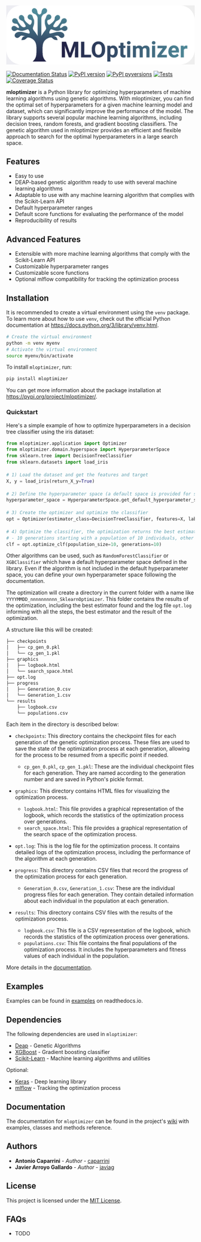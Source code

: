 ![mloptimizer_banner](https://raw.githubusercontent.com/Caparrini/mloptimizer-static/main/logos/mloptimizer_banner_readme.png)

[![Documentation Status](https://readthedocs.org/projects/mloptimizer/badge/?version=master)](https://mloptimizer.readthedocs.io/en/master/?badge=master)
[![PyPI version](https://badge.fury.io/py/mloptimizer.svg)](https://badge.fury.io/py/mloptimizer)
[![PyPI pyversions](https://img.shields.io/pypi/pyversions/mloptimizer.svg)](https://pypi.python.org/pypi/mloptimizer/)
[![Tests](https://github.com/Caparrini/mloptimizer/actions/workflows/CI.yml/badge.svg)](https://github.com/Caparrini/mloptimizer/actions/workflows/CI.yml)
[![Coverage Status](http://codecov.io/github/Caparrini/mloptimizer/coverage.svg?branch=master)](https://app.codecov.io/gh/Caparrini/mloptimizer)


**mloptimizer** is a Python library for optimizing hyperparameters of machine learning algorithms using genetic algorithms. 
With mloptimizer, you can find the optimal set of hyperparameters for a given machine learning model and dataset, which can significantly improve the performance of the model. 
The library supports several popular machine learning algorithms, including decision trees, random forests, and gradient boosting classifiers. 
The genetic algorithm used in mloptimizer provides an efficient and flexible approach to search for the optimal hyperparameters in a large search space.

## Features
- Easy to use
- DEAP-based genetic algorithm ready to use with several machine learning algorithms
- Adaptable to use with any machine learning algorithm that complies with the Scikit-Learn API
- Default hyperparameter ranges
- Default score functions for evaluating the performance of the model
- Reproducibility of results

## Advanced Features
- Extensible with more machine learning algorithms that comply with the Scikit-Learn API
- Customizable hyperparameter ranges
- Customizable score functions
- Optional mlflow compatibility for tracking the optimization process

## Installation

It is recommended to create a virtual environment using the `venv` package. 
To learn more about how to use `venv`, 
check out the official Python documentation at 
https://docs.python.org/3/library/venv.html.

```bash
# Create the virtual environment
python -m venv myenv
# Activate the virtual environment
source myenv/bin/activate
```

To install `mloptimizer`, run:

```bash
pip install mloptimizer
```

You can get more information about the package installation at https://pypi.org/project/mloptimizer/.


### Quickstart

Here's a simple example of how to optimize hyperparameters in a decision tree classifier using the iris dataset:

```python
from mloptimizer.application import Optimizer
from mloptimizer.domain.hyperspace import HyperparameterSpace
from sklearn.tree import DecisionTreeClassifier
from sklearn.datasets import load_iris

# 1) Load the dataset and get the features and target
X, y = load_iris(return_X_y=True)

# 2) Define the hyperparameter space (a default space is provided for some algorithms)
hyperparameter_space = HyperparameterSpace.get_default_hyperparameter_space(DecisionTreeClassifier)

# 3) Create the optimizer and optimize the classifier
opt = Optimizer(estimator_class=DecisionTreeClassifier, features=X, labels=y, hyperparam_space=hyperparameter_space)

# 4) Optimize the classifier, the optimization returns the best estimator found in the optimization process
# - 10 generations starting with a population of 10 individuals, other parameters are set to default
clf = opt.optimize_clf(population_size=10, generations=10)
```
Other algorithms can be used, such as `RandomForestClassifier` or `XGBClassifier` which have a 
default hyperparameter space defined in the library.
Even if the algorithm is not included in the default hyperparameter space, you can define your own hyperparameter space
following the documentation.

The optimization will create a directory in the current folder with a name like `YYYYMMDD_nnnnnnnnnn_SklearnOptimizer`.
This folder contains the results of the optimization, 
including the best estimator found and the log file `opt.log` informing with all the steps, 
the best estimator and the result of the optimization.

A structure like this will be created:

```
├── checkpoints
│   ├── cp_gen_0.pkl
│   └── cp_gen_1.pkl
├── graphics
│   ├── logbook.html
│   └── search_space.html
├── opt.log
├── progress
│   ├── Generation_0.csv
│   └── Generation_1.csv
└── results
    ├── logbook.csv
    └── populations.csv
```

Each item in the directory is described below:

- `checkpoints`: This directory contains the checkpoint files for each generation of the genetic optimization process. These files are used to save the state of the optimization process at each generation, allowing for the process to be resumed from a specific point if needed.
    - `cp_gen_0.pkl`, `cp_gen_1.pkl`: These are the individual checkpoint files for each generation. They are named according to the generation number and are saved in Python's pickle format.

- `graphics`: This directory contains HTML files for visualizing the optimization process.
    - `logbook.html`: This file provides a graphical representation of the logbook, which records the statistics of the optimization process over generations.
    - `search_space.html`: This file provides a graphical representation of the search space of the optimization process.

- `opt.log`: This is the log file for the optimization process. It contains detailed logs of the optimization process, including the performance of the algorithm at each generation.

- `progress`: This directory contains CSV files that record the progress of the optimization process for each generation.
    - `Generation_0.csv`, `Generation_1.csv`: These are the individual progress files for each generation. They contain detailed information about each individual in the population at each generation.

- `results`: This directory contains CSV files with the results of the optimization process.
    - `logbook.csv`: This file is a CSV representation of the logbook, which records the statistics of the optimization process over generations.
    - `populations.csv`: This file contains the final populations of the optimization process. It includes the hyperparameters and fitness values of each individual in the population.

More details in the [documentation](http://mloptimizer.readthedocs.io/).



## Examples

Examples can be found in [examples](https://mloptimizer.readthedocs.io/en/master/auto_examples/index.html) on readthedocs.io.

## Dependencies

The following dependencies are used in `mloptimizer`:

* [Deap](https://github.com/DEAP/deap) - Genetic Algorithms
* [XGBoost](https://github.com/dmlc/xgboost) - Gradient boosting classifier
* [Scikit-Learn](https://github.com/scikit-learn/scikit-learn) - Machine learning algorithms and utilities

Optional:
* [Keras](https://keras.io) - Deep learning library
* [mlflow](https://mlflow.org) - Tracking the optimization process

## Documentation

The documentation for `mloptimizer` can be found in the project's [wiki](http://mloptimizer.readthedocs.io/)
with examples, classes and methods reference.


## Authors

* **Antonio Caparrini** - *Author* - [caparrini](https://github.com/caparrini)
* **Javier Arroyo Gallardo** - *Author* - [javiag](https://github.com/javiag)

## License

This project is licensed under the [MIT License](LICENSE).

## FAQs
- TODO
